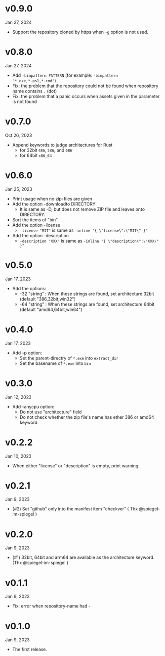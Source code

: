 v0.9.0
======
Jan 27, 2024

- Support the repository cloned by https when `-g` option is not used.

v0.8.0
======
Jan 27, 2024

- Add `-binpattern PATTERN` (for example: `-binpattern "*.exe,*.ps1,*.cmd"`)
- Fix: the problem that the repository could not be found when repository name contains `.` (dot)
- Fix: the problem that a panic occurs when assets given in the parameter is not found

v0.7.0
======
Oct 26, 2023

- Append keywords to judge architectures for Rust
    - for 32bit `486`, `586`, and `686`
    - for 64bit `x86_64`

v0.6.0
======
Jan 25, 2023

- Print usage when no zip-files are given
- Add the option -downloadto DIRECTORY
    - It is same as -D, but does not remove ZIP file and leaves onto DIRECTORY.
- Sort the items of "bin"
- Add the option -license
    - `-license "MIT"` is same as `-inline "{ \"license\":\"MIT\" }"`
- Add the option -description
    - `-description "XXX"` is same as `-inline "{ \"description\":\"XXX\" }"`

v0.5.0
======
Jan 17, 2023

- Add the options:
    - -32 "string" : When these strings are found, set architecture 32bit (default "386,32bit,win32")
    - -64 "string" : When these strings are found, set architecture 64bit (default "amd64,64bit,win64")

v0.4.0
======
Jan 17, 2023

- Add -p option:
    - Set the parent-directry of `*.exe` into `extract_dir`
    - Set the basename of `*.exe` into `bin`

v0.3.0
======
Jan 12, 2023

- Add -anycpu option:
    - Do not use "architecture" field
    - Do not check whether the zip file's name has ether 386 or amd64 keyword.

v0.2.2
======
Jan 10, 2023

- When either "license" or "description" is empty, print warning

v0.2.1
======
Jan 9, 2023

- (#2) Set "github" only into the manifest item "checkver" ( Thx @spiegel-im-spiegel )

v0.2.0
======
Jan 9, 2023

- (#1) 32bit, 64bit and arm64 are available as the architecture keyword. (Thx @spiegel-im-spiegel )

v0.1.1
======
Jan 9, 2023

- Fix: error when repository-name had -

v0.1.0
======
Jan 9, 2023

- The first release.
